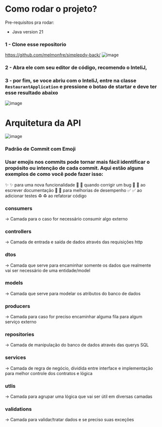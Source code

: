# Como rodar o projeto?

Pre-requisitos pra rodar:
- Java version 21

### 1 - Clone esse repositorio
https://github.com/melmonfre/simplepdv-back/
![image](https://github.com/DgSantos017/restaurant/assets/62971277/2fd0ab71-e709-475b-9708-56d53e2ac247)


### 2 - Abra ele com seu editor de código, recomendo o InteliJ, 

### 3 - por fim, se voce abriu com o InteliJ, entre na classe ```RestaurantApplication``` e pressione o botao de startar e deve ter esse resultado abaixo 
![image](https://github.com/DgSantos017/restaurant/assets/62971277/f7e1f260-0fb8-45ce-9a8f-2e5037cf2ac2)


# Arquitetura da API


![image](https://github.com/DgSantos017/restaurant/assets/62971277/f6c178d8-61fc-41d5-a4ad-ea0594b91b72)

### Padrão de Commit com Emoji
### Usar emojis nos commits pode tornar mais fácil identificar o propósito ou intenção de cada commit. Aqui estão alguns exemplos de como você pode fazer isso:

✨ :sparkles: para uma nova funcionalidade
🐛 :bug: quando corrigir um bug
📝 :memo: ao escrever documentação
🚀 :rocket: para melhorias de desempenho
✅ :white_check_mark: ao adicionar testes
♻️ :recycle: ao refatorar código


### consumers
-> Camada para o caso for necessário consumir algo externo

### controllers
-> Camada de entrada e saída de dados através das requisições http

### dtos
-> Camada que serve para encaminhar somente os dados que realmente vai ser necessário de uma entidade/model

### models
-> Camada que serve para modelar os atributos do banco de dados

### producers 
-> Camada para caso for preciso encaminhar alguma fila para algum serviço externo

### repositories
-> Camada de manipulação do banco de dados através das querys SQL

### services
-> Camada de regra de negócio, dividida entre interface e implementação para melhor controle dos contratos e lógica 

### utlis 
-> Camada para agrupar uma lógica que vai ser útil em diversas camadas

### validations
-> Camada para validar/tratar dados e se preciso suas exceções




